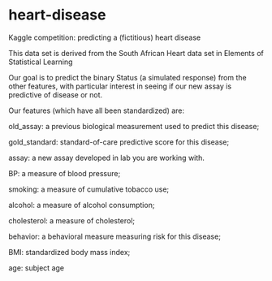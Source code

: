 # heart-disease
Kaggle competition: predicting a (fictitious) heart disease

This data set is derived from the South African Heart data set in Elements of Statistical Learning

Our goal is to predict the binary Status (a simulated response) from the other features, with particular interest in seeing if our new assay is predictive of disease or not.

Our features (which have all been standardized) are:

old_assay: a previous biological measurement used to predict this disease;

gold_standard: standard-of-care predictive score for this disease;

assay: a new assay developed in lab you are working with.

BP: a measure of blood pressure;

smoking: a measure of cumulative tobacco use;

alcohol: a measure of alcohol consumption;

cholesterol: a measure of cholesterol;

behavior: a behavioral measure measuring risk for this disease;

BMI: standardized body mass index;

age: subject age
